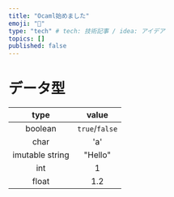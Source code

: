```yaml
---
title: "Ocaml始めました"
emoji: "📌"
type: "tech" # tech: 技術記事 / idea: アイデア
topics: []
published: false
---
```


# データ型

| type | value |
| :---: | :---: |
| boolean | `true`/`false` |
| char | 'a' |
| imutable string | "Hello" |
| int | 1 |
| float | 1.2 |
